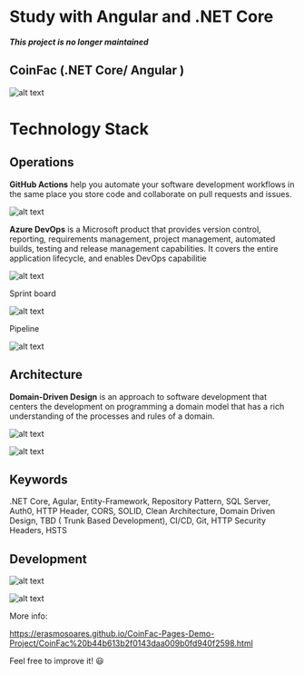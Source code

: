 # Study with Angular and .NET Core

***This project is no longer maintained***

## CoinFac (.NET Core/ Angular )

![alt text](https://erasmosoares.github.io/CoinFac-Pages-Demo-Project/CoinFac%20b44b613b2f0143daa009b0fd940f2598/login.gif)

# Technology Stack

## Operations

**GitHub Actions** help you automate your software development workflows in the same place you store code and collaborate on pull requests and issues.

![alt text](https://erasmosoares.github.io/CoinFac-Pages-Demo-Project/CoinFac%20b44b613b2f0143daa009b0fd940f2598/Untitled%204.png)


**Azure DevOps** is a Microsoft product that provides version control, reporting, requirements management, project management, automated builds, testing and release management capabilities. It covers the entire application lifecycle, and enables DevOps capabilitie

![alt text](https://erasmosoares.github.io/CoinFac-Pages-Demo-Project/CoinFac%20b44b613b2f0143daa009b0fd940f2598/Untitled%205.png)

Sprint board

![alt text](https://erasmosoares.github.io/CoinFac-Pages-Demo-Project/CoinFac%20b44b613b2f0143daa009b0fd940f2598/Untitled%206.png)

Pipeline

![alt text](https://erasmosoares.github.io/CoinFac-Pages-Demo-Project/CoinFac%20b44b613b2f0143daa009b0fd940f2598/Untitled%207.png)

## Architecture

**Domain-Driven Design** is an approach to software development that centers the development on programming a domain model that has a rich understanding of the processes and rules of a domain.

![alt text](https://erasmosoares.github.io/CoinFac-Pages-Demo-Project/CoinFac%20b44b613b2f0143daa009b0fd940f2598/Untitled%208.png)

![alt text](https://erasmosoares.github.io/CoinFac-Pages-Demo-Project/CoinFac%20b44b613b2f0143daa009b0fd940f2598/Untitled%209.png)

## Keywords

.NET Core, Agular, Entity-Framework, Repository Pattern,  SQL Server, Auth0, HTTP Header, CORS, SOLID, Clean Architecture, Domain Driven Design, TBD ( Trunk Based Development), CI/CD, Git,  HTTP Security Headers, HSTS

## Development

![alt text](https://erasmosoares.github.io/CoinFac-Pages-Demo-Project/CoinFac%20b44b613b2f0143daa009b0fd940f2598/Untitled%2010.png)

![alt text](https://erasmosoares.github.io/CoinFac-Pages-Demo-Project/CoinFac%20b44b613b2f0143daa009b0fd940f2598/Untitled%2011.png)



More info:

https://erasmosoares.github.io/CoinFac-Pages-Demo-Project/CoinFac%20b44b613b2f0143daa009b0fd940f2598.html

Feel free to improve it! 
😃

